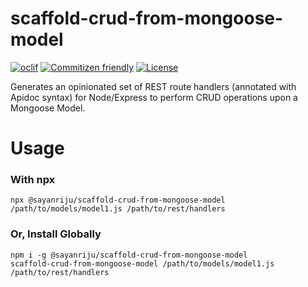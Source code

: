 scaffold-crud-from-mongoose-model
========
[![oclif](https://img.shields.io/badge/cli-oclif-brightgreen.svg)](https://oclif.io)
[![Commitizen friendly](https://img.shields.io/badge/commitizen-friendly-brightgreen.svg)](http://commitizen.github.io/cz-cli/)
[![License](https://img.shields.io/npm/l/mynewcli.svg)](https://github.com/sayanriju/mynewcli/blob/master/package.json)

Generates an opinionated set of REST route handlers (annotated with Apidoc syntax) for Node/Express to perform CRUD operations upon a Mongoose Model.

# Usage

### With npx
```
npx @sayanriju/scaffold-crud-from-mongoose-model /path/to/models/model1.js /path/to/rest/handlers
```
### Or, Install Globally
```
npm i -g @sayanriju/scaffold-crud-from-mongoose-model
scaffold-crud-from-mongoose-model /path/to/models/model1.js /path/to/rest/handlers
```
